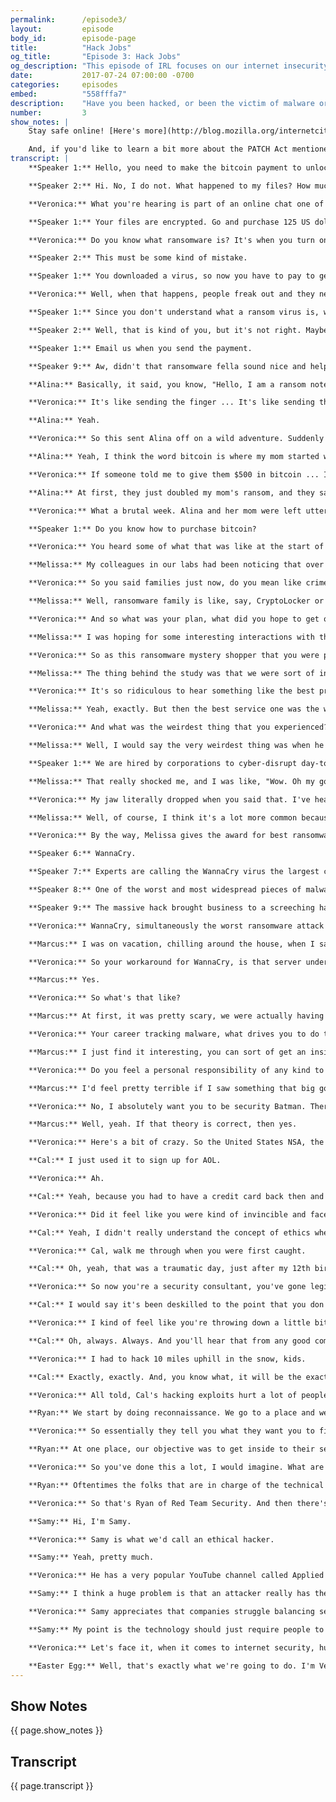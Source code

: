 ```yaml
---
permalink:      /episode3/
layout:         episode
body_id:        episode-page
title:          "Hack Jobs"
og_title:       "Episode 3: Hack Jobs"
og_description: "This episode of IRL focuses on our internet insecurity. Meet the unsung heroes fighting to keep us safe."
date:           2017-07-24 07:00:00 -0700
categories:     episodes
embed:          "558fffa7"
description:    "Have you been hacked, or been the victim of malware or ransomware? Humans make the internet vibrant, but we're also the weakest link — we're predictable and often easily fooled. This episode of IRL focuses on our internet insecurity. Meet the unsung heroes fighting to keep us safe."
number:         3
show_notes: |
    Stay safe online! [Here's more](http://blog.mozilla.org/internetcitizen/2017/07/24/irl-episode-3/) on how to not be a ransomware victim.

    And, if you'd like to learn a bit more about the PATCH Act mentioned in our episode, go [here](https://blog.mozilla.org/blog/2017/05/17/improving-internet-security-vulnerability-disclosure/).
transcript: |
    **Speaker 1:** Hello, you need to make the bitcoin payment to unlock your files. Do you know how to purchase bitcoin?

    **Speaker 2:** Hi. No, I do not. What happened to my files? How much do I have to pay?

    **Veronica:** What you're hearing is part of an online chat one of my guests actually had with a ransomware criminal.

    **Speaker 1:** Your files are encrypted. Go and purchase 125 US dollars worth of bitcoin. Send them to the address below and we will send you the decryption password and go on the chat if you need and help you.

    **Veronica:** Do you know what ransomware is? It's when you turn on your computer and an image says something like, "Surprise! Your files are encrypted. Send us money."

    **Speaker 2:** This must be some kind of mistake.

    **Speaker 1:** You downloaded a virus, so now you have to pay to get your files back. The ransom doubles after 24 hours.

    **Veronica:** Well, when that happens, people freak out and they need help. And these crooks, they're more than happy to get you sorted.

    **Speaker 1:** Since you don't understand what a ransom virus is, we will keep it at $125 for today.

    **Speaker 2:** Well, that is kind of you, but it's not right. Maybe you should get into some other business, something where you can feel good about what you do?

    **Speaker 1:** Email us when you send the payment.

    **Speaker 9:** Aw, didn't that ransomware fella sound nice and helpful, if you forget about how he wants to rob and sabotage you. Have you been hacked yet or know someone who has? My friend Matt had his entire digital life stolen and destroyed in less than an hour. They changed all his passwords, took over his accounts, wiped his computers. All of his daughter's photos were gone. He was devastated and angry with himself for being so easy to hack. Today, a look at our internet insecurity and the heroes fighting to keep us safe. I'm Veronica Belmont and this is IRL, an original podcast from Mozilla, because online life is real life. A few years ago, Alina Simone's mom was a victim of ransomware. She popped open her computer and a note popped up on her screen.

    **Alina:** Basically, it said, you know, "Hello, I am a ransom note and I've captured all of your files and they will be deleted if we don't receive $500 in bitcoin within a week, we're gonna delete them all and you can never get them back." They allowed her to open one test file, you know what I mean?

    **Veronica:** It's like sending the finger ... It's like sending the finger in the mail.

    **Alina:** Yeah.

    **Veronica:** So this sent Alina off on a wild adventure. Suddenly she was racing, racing to find a way to buy bitcoin, racing to transfer it to the bad guys, all on the final day of the ransom deadline, down to the very last seconds on a holiday weekend.

    **Alina:** Yeah, I think the word bitcoin is where my mom started weeping.

    **Veronica:** If someone told me to give them $500 in bitcoin ... I'm pretty tech savvy. I think I would still be like, "The what now? How do I do that?"  Okay, but you did finally get the money to them, only it was after the deadline, so what happened then?

    **Alina:** At first, they just doubled my mom's ransom, and they said, "Now you owe us $1,000 if you want your data back." It was also the week of Thanksgiving, and there was a major snowstorm in Massachusetts that week. She explained and just gave them the whole sob story and then an hour later or whatever it was, she had her data back. They just gave it all back.

    **Veronica:** What a brutal week. Alina and her mom were left utterly shaken by the experience, as if the ransomers had actually broken into their homes and held them hostage. Just like in real life, ransomware victims experience feelings of fury, shame, embarrassment and self-loathing for something that happened to them online. I think for me, the weirdest part about this whole ransomware situation is that these hackers have stellar customer service. I mean, it's like five-star Yelp reviews for hackers, and they're incentivized to do that because they want you to have an easy time paying them money for the data that they've already stolen. So I really wanted to know what is that customer journey like? Well, security company F-Secure out in Helsinki wanted to find out, too, so their cybersecurity content editor, Melissa Michael, connected with various ransomware chat rooms to see who offered the most user-friendly, customer-focused help to her ransomware problem.

    **Speaker 1:** Do you know how to purchase bitcoin?

    **Veronica:** You heard some of what that was like at the start of the episode.

    **Melissa:** My colleagues in our labs had been noticing that over the years, ransomware had become a lot more sophisticated. There's things like FAQ pages and some of these families support several languages. There is customer support forms that you can go in and contact the criminals that way and get a response.

    **Veronica:** So you said families just now, do you mean like crime families? Is that how you refer to them?

    **Melissa:** Well, ransomware family is like, say, CryptoLocker or Jigsaw or Cerber or Cerber, I'm not sure how it's actually pronounced, but I'm talking about the general family of the ransomware itself.

    **Veronica:** And so what was your plan, what did you hope to get out of this?

    **Melissa:** I was hoping for some interesting interactions with the guys behind it and just kind of wanting to see how they helped me through the process, and what they would settle for in terms of payment, just kind of how flexible would they be?

    **Veronica:** So as this ransomware mystery shopper that you were pretending to be, what kind of criteria of customer service were you specifically looking for?

    **Melissa:** The thing behind the study was that we were sort of in a tongue-in-cheek way, evaluating the best customer journey, or as we put it also, the least loathsome customer journey. I think we chose the Cerber family for the best product, because they just had the most professional website you could go to and there was like a countdown clock telling you how much time you had until you had to make the payment and there was a really nice, professional support form where you just type in and then the agent would type back to you very quickly and respond very quickly. So that one we awarded for the best product.

    **Veronica:** It's so ridiculous to hear something like the best product from these ransomware families. Like, if you're gonna be ransomwared, hopefully it's gonna be by these guys, because they'll take care of you.

    **Melissa:** Yeah, exactly. But then the best service one was the worst in the product area. It had the worst interface and it was like the photo of a nude woman on the screen, but actually the customer service agent behind it was actually the best, in my opinion.

    **Veronica:** And what was the weirdest thing that you experienced?

    **Melissa:** Well, I would say the very weirdest thing was when he said, "I don't even know how you got this ransomware because we don't target consumers, we target businesses," and he said-

    **Speaker 1:** We are hired by corporations to cyber-disrupt day-to-day business of their competition. Ransom is low because you were affected by a minimal virus, the purpose was just to lock files to delay a corporation's production time to allow our clients to introduce a similar product into the market first. Corporate hacks happen all day, every day. Please try and take care of it soon.

    **Melissa:** That really shocked me, and I was like, "Wow. Oh my goodness, I've never heard of anything like this happening," so that was a big surprise.

    **Veronica:** My jaw literally dropped when you said that. I've heard of stuff like that happening. And how has this adventure made you kind of reconsider what ransomware is and why it's seemingly so much more common these days?

    **Melissa:** Well, of course, I think it's a lot more common because it's very easy. It's easy for the criminals to just let their malware lock people's computers up and then sit back and wait for the payment to come in.

    **Veronica:** By the way, Melissa gives the award for best ransomware customer experience to Jigsaw, so congrats, Jigsaw, you can put that on your hacker resume or whatever. Also, that bitware, the ransomware agent said they were hired by a corporation to sabotage its competitors, pretty crazy if true, but, to date, it's something no one seems to have been able to prove. That might just be misdirection, but we know this: ransomware gangs made off with one billion dollars in ransoms last year.

    **Speaker 6:** WannaCry.

    **Speaker 7:** Experts are calling the WannaCry virus the largest cyberattack in history.

    **Speaker 8:** One of the worst and most widespread pieces of malware they've ever seen.

    **Speaker 9:** The massive hack brought business to a screeching halt for companies all around the world late Friday.

    **Veronica:** WannaCry, simultaneously the worst ransomware attack ever and the one with the best name. In May of this year, this cyberattack paralyzed over 230,000 computers in 150 countries. It raced around the world, encrypting people's data and demanding ransom payments in bitcoin. It hit FedEx computers, took out a French car manufacturer, Spain's largest telecom, and it really hurt the UK's National Health Service. It was all set to blow until someone pulled the plug. That was Marcus Hutchins. He's a 22-year-old self-taught British IT expert. He stumbled across a solution basically by accident. Looking at the code, he noticed the ransomware was trying to connect to a website, but the website wasn't registered, so Marcus bought it. And when he did, he found a kill switch inside the software and he wasn't even at work when this happened.

    **Marcus:** I was on vacation, chilling around the house, when I saw all the reports of infections coming in at the same time. I was immediately aware it was quite a big thing going on.

    **Veronica:** So your workaround for WannaCry, is that server under constant attack now? Is that true?

    **Marcus:** Yes.

    **Veronica:** So what's that like?

    **Marcus:** At first, it was pretty scary, we were actually having to handle the attacks ourselves.

    **Veronica:** Your career tracking malware, what drives you to do that?

    **Marcus:** I just find it interesting, you can sort of get an insight into people's operations and see sort of what they're thinking, all the cool ideas they've had. I just kind of ... I've always been interested in malware, so tracking it was kinda the next step up.

    **Veronica:** Do you feel a personal responsibility of any kind to stop these things?

    **Marcus:** I'd feel pretty terrible if I saw something that big going on and then didn't stop it, so I'm not gonna be some sort of a security Batman who's going around fighting botnets, but if there is an opportunity to stop it, I will do it.

    **Veronica:** No, I absolutely want you to be security Batman. There's a theory out there that WannaCry was North Korean-sponsored, so essentially, you could have stopped a state attack.

    **Marcus:** Well, yeah. If that theory is correct, then yes.

    **Veronica:** Here's a bit of crazy. So the United States NSA, the National Security Agency, they're the ones who say the WannaCry attack links back to North Korea, but the code itself that the virus is based on, that code is linked back to the NSA. So here's what happened. A gang of hackers called The Shadow Brokers leaked copies of NSA exploit tools on the web, and some of that code built WannaCry. And yet all of it, the whole evil henchmen plan, foiled by one young guy at home on vacation. It's a sweet victory for the good guys, but really? That's what's keeping our network secure? Good timing and some lucky guesses? Feels like it's a just a matter of time before people like Marcus won't be there to help. For those of you keeping score at home, malware attacks have continued since WannaCry made headlines. In late June, a virus dubbed NotPetya froze computers in the Ukraine and in a handful of other countries. It crippled pharmaceutical companies, the Kiev subway, banks, an airport, even equipment used to detect radiation in Chernobyl. This malware was also linked to the NSA exploits I mentioned earlier and, unlike WannaCry, it has no kill switch. Experts say it's much better designed. The malware even hit us here at IRL. Even as he was typing the words ransomware into the script, our writer Ken's computer locked up and displayed the ransom note. Ken has a day job, and his parent company in London was under cyberattack. So you'll forgive me if we take this one a little personally. This is IRL, an original podcast from Mozilla, because online life is real life. I'm Veronica Belmont. Hackers. They take our money, they take our files, they break our computers, and they make us feel like we're just one bad virus away from seeing it all come crashing down. Cal Leeming used to be a really bad guy. Well, technically, really bad kid. He started hacking at age eight. Eight! What were you doing at eight years old? I was in my backyard playing Teenage Mutant Ninja Turtles. Cal was the UK's youngest hacker. At age 12, he got caught using stolen credit card numbers from the web to buy stuff from grocery stores. Police kicked down his door, arrested him, and he was charged with computer misuse and fraud. By the time he was 19, he'd been to jail twice. The second time, he got caught stealing thousands of credit card numbers from his victims to buy laptops and cameras that he sold on eBay. Like I said, really bad guy. Now, he's 29 and he remembers how it all started: with one credit card stolen from grandma.

    **Cal:** I just used it to sign up for AOL.

    **Veronica:** Ah.

    **Cal:** Yeah, because you had to have a credit card back then and that after that, I started looking at chat rooms, started just exploring what this thing called the internet was.

    **Veronica:** Did it feel like you were kind of invincible and faceless in this online world versus being in the real world where there's obvious consequences? Was that part of the allure?

    **Cal:** Yeah, I didn't really understand the concept of ethics when I was younger and plus my motivations for getting involved in hacking were twofold. On the one hand, I was deeply curious about how technology worked and how to make it do all these cool, crazy things and building my own computers and all sorts of crazy stuff, and then on the other side, we also were from a very poor background, so I was able to use those talents to get money. Yeah, I just couldn't, at the time, get my head around why everyone was treating it like such a big deal.

    **Veronica:** Cal, walk me through when you were first caught.

    **Cal:** Oh, yeah, that was a traumatic day, just after my 12th birthday. The door got kicked in and then 20 or so black boots came storming in the house and, at the time, there were these boxes everywhere of all these items I'd ordered from the internet. There was printouts all over the place, I mean, it was just a trove of evidence and that was kind of testament to my naivety. The police led me downstairs and my mum, at the time, had tried to protect me. They said, "So why have all these boxes in this house? Whose are they?", and of course they weren't talking to me, they were talking to my mum. And my mum said, no, it was her, it was all her, she had been doing crime on the internet and after about five minutes, I broke down in tears and admitted to the whole thing and said, "No, it wasn't my mum, it was me." I got locked up for ... I think I was in the cell for about 12 hours and then, of course, I came back after being released from the police station along with my mum, 'cause she was arrested as well, and we got back to this very empty house because they had taken everything. It was very bad and that was ... I think was about four days before Christmas, something like that, so it was ... Yeah, that was not the best year for me, or for my family.

    **Veronica:** So now you're a security consultant, you've gone legit. How has hacking changed since you were a kid?

    **Cal:** I would say it's been deskilled to the point that you don't really have to even understand technology. All you have to do to go and start hacking is go onto a forum, start buying these pieces of pre-made crimeware kits and from that you can then go and hack wherever you want, and that is a very different world than what it used to be. It used to be that you had ... You used to have to at least know something. Me and others were very much script kiddies back then, don't get me wrong, we were still script kiddies, but at least we knew something, whereas now-

    **Veronica:** I kind of feel like you're throwing down a little bit. I kinda feel like you're saying, "Back in my day."

    **Cal:** Oh, always. Always. And you'll hear that from any good computer engineer, saying, "No, back in my day, we were real people. We had to work for our money."

    **Veronica:** I had to hack 10 miles uphill in the snow, kids.

    **Cal:** Exactly, exactly. And, you know what, it will be the exact same thing another 10 years, another 20 years from now. I'm scared to almost say it, but I don't see hacking becoming any harder, at least not in the short term. The way that the industry is going, the way that systems are being built, and the way that we're teaching the next generation, we're creating more problems faster than we can solve them on the security aspect, so it's probably going to get worse before it gets better.

    **Veronica:** All told, Cal's hacking exploits hurt a lot of people. 10,000 stolen identities, 12,000 credit cards, and people with low incomes, too. Students, seniors, Cal stole from them all. Cal learned the hard way, but he's one of the good guys now. His cybersecurity company is called Lyons Leeming. So, good people like Cal and Marcus are busy keeping bad people out of our computers, but these next two fellas are doing the opposite. They are trying to either break into our computers or just destroy them altogether. First, there's Ryan Manship. He runs Red Team Security, and he might have one of the most fun jobs anywhere. Companies hire Ryan to try and hack into their networks to test their security. They basically tell him, "I dare you. Do your worst." and the methods Ryan uses to break into companies are surprisingly old school.

    **Ryan:** We start by doing reconnaissance. We go to a place and we just look at ... What are we gonna see? What does it look like? What's the neighborhood look like? Do I have to worry about random people showing up? We take all that information and we bring it home and we start coming up with a plan.

    **Veronica:** So essentially they tell you what they want you to find, and then you go through the steps of trying to break into that, whether it's their network or something they're trying to keep secure.

    **Ryan:** At one place, our objective was to get inside to their server room and actually remove a large piece of equipment, so we had brought this little cart with us, and we talked our way into the server room, had this piece of equipment out and on the cart and then some other manager showed up and decided that we shouldn't be allowed to leave with it until they can talk to somebody else and figure it out. That's one example of we were literally minutes away from just walking out with this piece of equipment, completely under false pretenses.

    **Veronica:** So you've done this a lot, I would imagine. What are some things that you see companies doing wrong over and over again when it comes to security?

    **Ryan:** Oftentimes the folks that are in charge of the technical side, the IT stuff, the networks, the applications, all that, are not the same people that are in charge of the physical security, cameras, whatever, motion sensors, locks on doors, that kind of thing. There seems to be this disconnect between physical security and what you might call cybersecurity and so, as a result, maybe they've got the best firewall solution or whatever, technical solution in the world, but if they don't do a very good job of locking or closing their doors, I might be able to stroll right in, plug into their network and achieve the same thing that someone might be able to do remotely. Likewise, maybe they have the best physical security on the planet, armed guards, towers, lights, like you could imagine, but they're wide open to the internet.

    **Veronica:** So that's Ryan of Red Team Security. And then there's Samy Kamkar.

    **Samy:** Hi, I'm Samy.

    **Veronica:** Samy is what we'd call an ethical hacker.

    **Samy:** Yeah, pretty much.

    **Veronica:** He has a very popular YouTube channel called Applied Hacking. He shows people how to hack things like electronic car keys or break into a locked computer. He does this in the hopes that the people who make the tech learn to adapt, update or rethink their product.

    **Samy:** I think a huge problem is that an attacker really has the easy job, because as an attacker, you only need to find one way in. Someone designing that security around that system has to solve everything, if they want to actually make a foolproof system, so I feel bad for them, especially because if you're building a product that delivers some other component or feature, it's hard to measure what you get out of spending more time on security because up front it just looks like you're losing time and money.

    **Veronica:** Samy appreciates that companies struggle balancing security with the need to deliver a product, but he's not letting them off that easy.

    **Samy:** My point is the technology should just require people to do certain things. So, for example, if you don't like bad passwords, then the technology shouldn't allow bad passwords in the first place. I don't think the user should have the choice in that security. Users are gonna try the easiest thing they can, including me, to accomplish what they want, and if you make the easiest thing secure, then that's awesome. The only people who need to learn are the people building the technology. I think they should be taught to just implement security more effectively.

    **Veronica:** Let's face it, when it comes to internet security, humans are the weakest link. Humans are predictable, we're too nice. We're also pretty friggin' lazy, so we're easily fooled. But we can do better. You know you can do better. You can fight ransomware by keeping your software updated. WannaCry targeted vulnerabilities in Windows 7, so if that's you, it's time to update. Also, keep backups of everything. Use an external drive or use the cloud or be like me, and use both, so if you do get hit, you can tell them where they can stick that ransom demand. So before you buy, invest a little time. Find out if the company making that web gizmo you want thinks about security the same way you do. As always, find more tips and resources on how to secure your internet and your digital things by checking out this episode's show notes at irlpodcast.org. One more thing before I let you go. Remember that vid about how the WannaCry and NotPetya attacks were built from security exploits leaked from the NSA? At the moment, the NSA has no obligation to tell us about vulnerabilities they might discover in software. Not everyone thinks that's cool. So a new bipartisan bill has been introduced in the United States Congress. It's called the Protecting Our Ability to Counter Hacking Act or PATCH Act. The PATCH Act would require federal guidelines on when the NSA and other security agencies have to alert the general public about software vulnerabilities. Mozilla helped craft the bill and if you think it's a good idea, let your Congressperson know that you do. IRL is an original podcast for Mozilla. Next time, ever want to have your online troll eat their own words? Well, that's exactly what we're going to do. I'm Veronica Belmont. See you online until we catch up again, IRL.

    **Easter Egg:** Well, that's exactly what we're going to do. I'm Veronica Belmont.
---
```


## Show Notes
<a name="#shownotes"></a>

{{ page.show_notes }}

## Transcript
<a name="#transcript"></a>

{{ page.transcript }}
